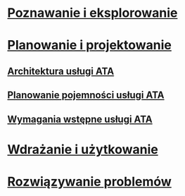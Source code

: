 # [Poznawanie i eksplorowanie](/advanced-threat-analytics/understand-explore/what-is-ata)
# [Planowanie i projektowanie](ata-architecture.md)
## [Architektura usługi ATA](ata-architecture.md)
## [Planowanie pojemności usługi ATA](ata-capacity-planning.md)
## [Wymagania wstępne usługi ATA](ata-prerequisites.md)
# [Wdrażanie i użytkowanie](/advanced-threat-analytics/deploy-use/preinstall-ata)
# [Rozwiązywanie problemów](/advanced-threat-analytics/troubleshoot/troubleshooting-ata-using-logs)


<!--HONumber=Aug16_HO5-->


